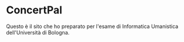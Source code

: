 # ConcertPal
Questo è il sito che ho preparato per l'esame di Informatica Umanistica dell'Università di Bologna.
